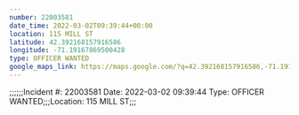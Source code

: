 ```yaml
---
number: 22003581
date_time: 2022-03-02T09:39:44+00:00
location: 115 MILL ST
latitude: 42.392168157916586
longitude: -71.19167869500428
type: OFFICER WANTED
google_maps_link: https://maps.google.com/?q=42.392168157916586,-71.19167869500428
---
```


;;;;;;Incident #: 22003581  Date: 2022-03-02 09:39:44   Type: OFFICER WANTED;;;Location: 115 MILL ST;;;
